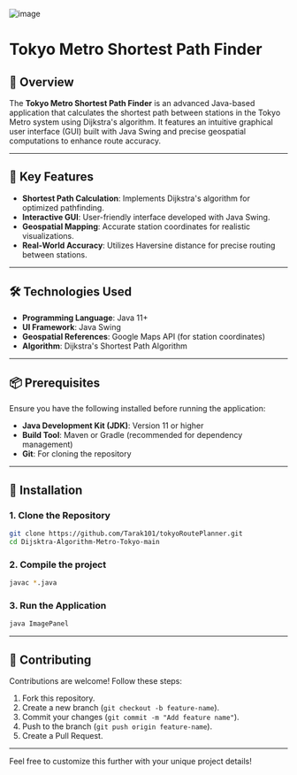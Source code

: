 ![image](https://github.com/user-attachments/assets/f7bd0cd6-f3e0-4ef4-b14d-418d493f039e)
# Tokyo Metro Shortest Path Finder  

## 📖 Overview  
The **Tokyo Metro Shortest Path Finder** is an advanced Java-based application that calculates the shortest path between stations in the Tokyo Metro system using Dijkstra's algorithm. It features an intuitive graphical user interface (GUI) built with Java Swing and precise geospatial computations to enhance route accuracy.  

---

## 🌟 Key Features  
- **Shortest Path Calculation**: Implements Dijkstra's algorithm for optimized pathfinding.  
- **Interactive GUI**: User-friendly interface developed with Java Swing.  
- **Geospatial Mapping**: Accurate station coordinates for realistic visualizations.  
- **Real-World Accuracy**: Utilizes Haversine distance for precise routing between stations.  

---

## 🛠️ Technologies Used  
- **Programming Language**: Java 11+  
- **UI Framework**: Java Swing  
- **Geospatial References**: Google Maps API (for station coordinates)  
- **Algorithm**: Dijkstra's Shortest Path Algorithm  

---

## 📦 Prerequisites  
Ensure you have the following installed before running the application:  
- **Java Development Kit (JDK)**: Version 11 or higher  
- **Build Tool**: Maven or Gradle (recommended for dependency management)  
- **Git**: For cloning the repository  

---

## 🚀 Installation  

### 1. Clone the Repository  
```bash  
git clone https://github.com/Tarak101/tokyoRoutePlanner.git 
cd Dijsktra-Algorithm-Metro-Tokyo-main  
```  

### 2. Compile the project
```bash  
javac *.java
```  

### 3. Run the Application  
```bash  
java ImagePanel
```  

---

## 🤝 Contributing  
Contributions are welcome! Follow these steps:  
1. Fork this repository.  
2. Create a new branch (`git checkout -b feature-name`).  
3. Commit your changes (`git commit -m "Add feature name"`).  
4. Push to the branch (`git push origin feature-name`).  
5. Create a Pull Request.  

---
Feel free to customize this further with your unique project details!
